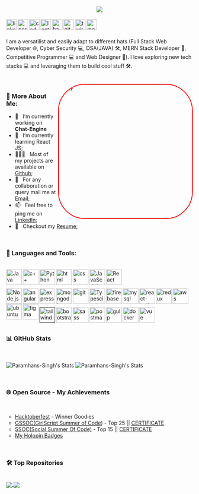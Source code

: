 <h1 align="center">
  <a href="https://git.io/typing-svg">
    <img src="https://readme-typing-svg.herokuapp.com/?lines=Hello,+Everyone!+👋;This+is+Paramhans+Singh..;Nice+to+meet+you!&align=center&size=35">
  </a>
</h1>
<a href='https://www.linkedin.com/in/paramhans-singh13/'><img align='left' alt="linkedin" src="./assets/linkedin.png" height='28px'/></a>
<a href='https://portfolio-paramhans-singh.vercel.app/'><img align='left' alt="portfolio" src="./assets/portfolio.png" height='28px'/></a>
<a href='https://www.codechef.com/users/paramhans728'><img align='left' alt="codechef" src="./assets/codechef.png" height='28px'/></a>
<a href='https://leetcode.com/paramsingh03/'><img align='left' alt="leetcode" src="./assets/leetcode.png" height='28px'/></a>
<a href='https://www.hackerrank.com/paramsingh1303?hr_r=1'><img align='left' alt="hackerrank" src="./assets/hackerrank.png" height='28px'/></a>
<a href='https://github.com/Paramhans-Singh'><img align='left' alt="github" src="./assets/github.png" height='28px'/></a>
<a href='https://twitter.com/ParamSingh1303'><img align='left' alt="twitter" src="./assets/twitter.png" height='28px'/></a>
<a href='https://medium.com/@paramsingh13'><img align='left' alt="medium" src="./assets/medium.png" height='28px'/></a>
<br>
<br>
<br>
<div>
I am a versatilist and easily adapt to different hats (Full Stack Web Developer 🌐, Cyber Security 💻, DSA(JAVA) 🛠️, MERN Stack Developer 📱, Competitive Programmer 💻 and Web Designer 🎨). I love exploring new tech stacks 💻 and leveraging them to build cool stuff 🛠️. 
</div>
<br>
<br>
<img align="right" alt="GIF" src="./techstack.gif" width="360px" style="border-radius:20%; border:2px red solid"> 

### 🧐 More About Me:

- 🔭 &nbsp; I’m currently working on **Chat-Engine**
- 🌱 &nbsp; I’m currently learning React JS; 
- 👨🏻‍💻 &nbsp; Most of my projects are available on [Github](https://github.com/paramhans2008);
- 💬 &nbsp; For any collaboration or query mail me at [Email](paramhanssingh084@gmail.com);
- 📫 &nbsp; Feel free to ping me on [LinkedIn](https://www.linkedin.com/in/paramhans-singh13/);
- 📝 &nbsp; Checkout my [Resume](https://drive.google.com/file/d/15cVu-vBQDo0m4yT3Z0a5k1iaY3ri0h0L/view?usp=sharing);
<br>

### 🔨 Languages and Tools:
<br>
<a href="https://www.java.com" target="_blank"><img align="left" alt="Java" height ="42px" src="./assets/java.png"></a>
<a href="https://isocpp.org/" target="_blank"> <img src="./assets/c++.png" align="left" alt="c++" height='42px'> </a>
<a href="https://www.python.org" target="_blank"><img align="left" alt="Python" height ="42px" src="./assets/python.webp"></a>
<a href="https://html.com/" target="_blank"> <img src="./assets/html.png" align="left" alt="html" height='42px'> </a>
<a href="https://www.w3.org/Style/CSS/Overview.en.html" target="_blank"> <img src="./assets/css.png" align="left" alt="css" height='42px'> </a>
<a href="https://developer.mozilla.org/en-US/docs/Web/JavaScript" target="_blank"> <img align="left" alt="JavaScript" height ="42px"  src="./assets/js.webp"> </a>
<a href="https://reactjs.org/" target="_blank"> <img align="left" alt="React" height ="42px" src="./assets/reactjs.png"></a>
<br>
<br>
<br>
<a href="https://nodejs.org" target="_blank"><img align="left" alt="Node.js" height ="42px" src="./assets/node.png"></a>
<a href="https://angular.io/" target="_blank"> <img src="./assets/angular.svg" align="left" alt="angular" height='42px'> </a>
<a href="https://expressjs.com/" target="_blank"> <img src="./assets/express.png" align="left" alt="express" height='42px'> </a>
<a href="https://www.mongodb.com/" target="_blank"> <img src="./assets/monog.png" align="left" alt="mongodb" height='42px'> </a>
<a href="https://git-scm.com/" target="_blank"> <img src="./assets/git.png" align="left" alt="git" height='42px'> </a>
<a href="https://www.typescriptlang.org/" target="_blank"><img align="left" alt="Typescirpt" height ="42px" src="./assets/typescript.png"></a>
<a href="https://firebase.google.com/" target="_blank"> <img align="left" src="./assets/firebase.png" alt="firebase" height ="42px"> </a>
<a href="https://www.mysql.com/" target="_blank"> <img src="./assets/mysql.png" align="left" alt="mysql" height='42px'> </a>
<a href="https://reactnative.dev/" target="_blank"> <img src="./assets/native.png" align="left" alt="react-native" height='42px'> </a>
<a href="https://redux.js.org/" target="_blank"> <img src="./assets/redux.png" align="left" alt="redux" height='42px'> </a>
<a href="https://aws.amazon.com/free/?trk=14a4002d-4936-4343-8211-b5a150ca592b&sc_channel=ps&ef_id=CjwKCAjwxOymBhAFEiwAnodBLHMYFgsBrGYXlhq53spCAvqQF7tUOGjPuGpv0rKNEzpm91Bbze-CExoCW2UQAvD_BwE:G:s&s_kwcid=AL!4422!3!453325184782!e!!g!!aws!10712784856!111477279771&all-free-tier.sort-by=item.additionalFields.SortRank&all-free-ti" target="_blank"> <img src="./assets/aws.webp" align="left" alt="aws" height='42px'> </a>
<a href="https://ubuntu.com/" target="_blank"> <img src="./assets/ubuntu.png" align="left" alt="ubuntu" height='42px'> </a>
<a href="https://www.figma.com/" target="_blank"> <img src="./assets/figma.png" align="left" alt="figma" height='42px'> </a>
<br>
<br>
<br>
<a href="" target="_blank"> <img src="./assets/tailwind.png" align="left" alt="tailwind" height='42px'> </a>
<a href="https://getbootstrap.com/" target="_blank"> <img src="./assets/bootstrap.png" align="left" alt="bootstrap" height='42px'> </a>
<a href="https://sass-lang.com/" target="_blank"> <img src="./assets/sass.webp" align="left" alt="sass" height='42px'> </a>
<a href="https://www.postman.com/" target="_blank"> <img src="./assets/postman.png" align="left" alt="postman" height='42px'> </a>
<a href="https://gulpjs.com/" target="_blank"> <img src="./assets/gulp.webp" align="left" alt="gulp" height='42px'> </a>
<a href="https://www.docker.com/" target="_blank"> <img src="./assets/docker.webp" align="left" alt="docker" height='42px'> </a>
<a href="https://vuejs.org/" target="_blank"> <img src="./assets/vue.png" align="left" alt="vue" height='42px'> </a>
<br>
<br>
<br>

### 📊 GitHub Stats
<br>

![Paramhans-Singh's Stats](https://github-readme-streak-stats.herokuapp.com/?user=paramhans2008&theme=vue-dark)
![Paramhans-Singh's Stats](https://github-readme-stats.vercel.app/api/top-langs/?username=paramhans2008&hide_progress=false&layout=compact&theme=vue-dark)

<br>

### 🌐 Open Source - My Achievements

<br>

<ul type ="circle">
  <li><a href="">Hacktoberfest</a> - Winner Goodies</li>
  <li><a href="https://gssoc.girlscript.tech/">GSSOC(GirlScript Summer of Code</a>) - Top 25 || <a href="https://github.com/paramhans2008/paramhans2008/blob/main/top%20100%20gssoc.PNG">CERTIFICATE</a></li>
  <li><a href="https://hack2skill.com/hack/ssoc">SSOC(Social Summer Of Code)</a> - Top 15 || <a href="https://github.com/paramhans2008/paramhans2008/blob/main/SSOC.PNG">CERTIFICATE</a></li>
  <li><a href="https://www.holopin.io/@paramsingh13#badges">My Holopin Badges</a></li>
</ul>
<br>

### 🛠️ Top Repositories

<br>

<a href="https://github.com/paramhans2008/INDchat">
  <img align="center" src="https://github-readme-stats.vercel.app/api/pin/?username=paramhans2008&repo=INDchat&theme=vue-dark">
</a>

<a href="https://github.com/paramhans2008/Portfolio">
  <img align="center" src="https://github-readme-stats.vercel.app/api/pin/?username=paramhans2008&repo=portfolio&theme=vue-dark">
</a>

